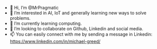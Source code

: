 - 👋 Hi, I’m @MrPragmatic
- 👀 I’m interested in AI, IoT and generally learning new ways to solve problems.
- 🌱 I’m currently learning computing.
- 💞️ I’m looking to collaborate on Github, Linkedin and social media.
- 📫 You can easily connect with me by sending a message in Linkedin: https://www.linkedin.com/in/michael-greed/
